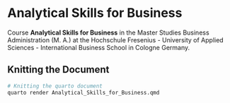 # Analytical Skills for Business

Course **Analytical Skills for Business** in the Master Studies Business Administration (M. A.) at the Hochschule Fresenius - University of Applied Sciences - International Business School in Cologne Germany.

## Knitting the Document

```bash
# Knitting the quarto document
quarto render Analytical_Skills_for_Business.qmd
```
